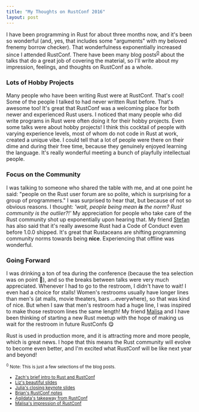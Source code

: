 ```yaml
---
title: "My Thoughts on RustConf 2016"
layout: post
---
```


I have been programming in Rust for about three months now, and it's been so wonderful (and, yes, that includes some "arguments" with my beloved frenemy borrow checker). That wonderfulness exponentially increased since I attended RustConf. There have been many blog posts<sup><a href="#ref_0">0</a></sup> about the talks that do a great job of covering the material, so I'll write about my impression, feelings, and thoughts on RustConf as a whole.

### Lots of Hobby Projects
Many people who have been writing Rust were at RustConf. That's cool! Some of the people I talked to had never written Rust before. That's awesome too! It's great that RustConf was a welcoming place for both newer and experienced Rust users. I noticed that many people who did write programs in Rust were often doing it for their hobby projects. Even some talks were about hobby projects! I think this cocktail of people with varying experience levels, most of whom do not code in Rust at work, created a unique vibe. I could tell that a lot of people were there on their dime and during their free time, because they genuinely enjoyed learning the language. It's really wonderful meeting a bunch of playfully intellectual people.

### Focus on the Community
I was talking to someone who shared the table with me, and at one point he said: "people on the Rust user forum are so polite, which is surprising for a group of programmers." I was surprised to hear that, but because of not so obvious reasons. I thought: *'wait, people being mean **is** the norm? Rust community is the outlier?!'* My appreciation for people who take care of the Rust community shot up exponentially upon hearing that. My friend [Stefan](https://twitter.com/datahipster) has also said that it's really awesome Rust had a Code of Conduct even before 1.0.0 shipped. It's great that Rustaceans are shifting programming community norms towards being **nice**. Experiencing that offline was wonderful.

### Going Forward
I was drinking a ton of tea during the conference (because the tea selection was on point 💯), and so the breaks between talks were very much appreciated. Whenever I had to go to the restroom, I didn't have to wait! I even had a choice for stalls! Women's restrooms usually have longer lines than men's (at malls, movie theaters, bars ...everywhere), so that was kind of nice. But when I saw that men's restroom had a huge line, I was inspired to make those restroom lines the same length! My friend [Malisa](https://twitter.com/malisas7) and I have been thinking of starting a new Rust meetup with the hope of making us wait for the restroom in future RustConfs 😋

Rust is used in production more, and it is attracting more and more people, which is great news. I hope that this means the Rust community will evolve to become even better, and I'm excited what RustConf will be like next year and beyond!

<p id="ref_0"><small><sup>0</sup>
Note: This is just a few selections of the blog posts.
<ul>
    <li> <a href="http://zackmdavis.net/blog/2016/09/rustconf-2016-travelogue/">Zach's brief intro to Rust and RustConf</a></li>
    <li> <a href="http://www.slideshare.net/LizBaillie/rustconf-2016-illustrated-adventure-guide-65894363">Liz's beautiful slides</a></li>
    <li> <a href="http://jvns.ca/blog/2016/09/11/rustconf-keynote/">Julia's closing keynote slides</a></li>
    <li> <a href="http://alwayscoding.ca/momentos/2016/09/10/rustconf-2016-talks/">Brian's RustConf notes</a></li>
    <li> <a href="http://www.agildata.com/rustconf-2016-what-was-cool-and-what-surprised-me/">Agildata's takeaway from RustConf</a></li>
    <li> <a href="http://hellomalisa.me/2016-09-20/rustconf-and-strange-loop.html">Malisa's impression of RustConf</a></li>
</ul>
</small></p>
